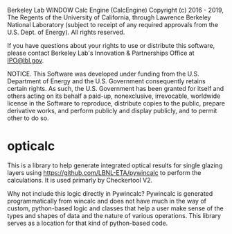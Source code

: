 Berkeley Lab WINDOW Calc Engine (CalcEngine) Copyright (c) 2016 - 2019, The Regents of the University of California,
through Lawrence Berkeley National Laboratory (subject to receipt of any required approvals from the U.S. Dept. of
Energy). All rights reserved.

If you have questions about your rights to use or distribute this software, please contact Berkeley Lab's Innovation &
Partnerships Office at IPO@lbl.gov.

NOTICE. This Software was developed under funding from the U.S. Department of Energy and the U.S. Government
consequently retains certain rights. As such, the U.S. Government has been granted for itself and others acting on its
behalf a paid-up, nonexclusive, irrevocable, worldwide license in the Software to reproduce, distribute copies to the
public, prepare derivative works, and perform publicly and display publicly, and to permit other to do so.

# opticalc

This is a library to help generate integrated optical results for single glazing layers
using https://github.com/LBNL-ETA/pywincalc to perform the calculations. It is used primarly by Checkertool V2.

Why not include this logic directly in Pywincalc? Pywincalc is generated programmatically from wincalc and does 
not have much in the way of custom, python-based logic and classes that help a user make sense of the types and shapes
of data and the nature of various operations. This library serves as a location for that kind of python-based code.

